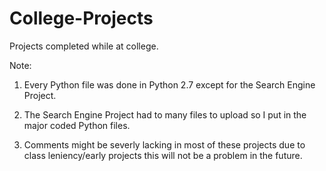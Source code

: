 # College-Projects
Projects completed while at college.

Note:

1. Every Python file was done in Python 2.7 except for the Search Engine Project.

2. The Search Engine Project had to many files to upload so I put in the major coded Python files.

3. Comments might be severly lacking in most of these projects due to class leniency/early projects this will not be a problem in the future. 
